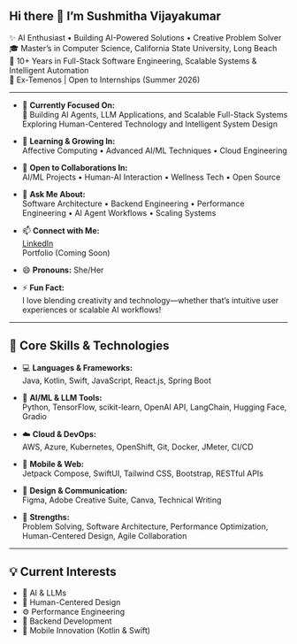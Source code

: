 ## Hi there 👋 I’m Sushmitha Vijayakumar

✨ AI Enthusiast • Building AI-Powered Solutions • Creative Problem Solver  
🎓 Master’s in Computer Science, California State University, Long Beach  
💼 10+ Years in Full-Stack Software Engineering, Scalable Systems & Intelligent Automation  
🔧 Ex-Temenos | Open to Internships (Summer 2026)

---

- 🔭 **Currently Focused On:**  
  🤖 Building AI Agents, LLM Applications, and Scalable Full-Stack Systems  
  Exploring Human-Centered Technology and Intelligent System Design  

- 🌱 **Learning & Growing In:**  
  Affective Computing • Advanced AI/ML Techniques • Cloud Engineering  

- 👯 **Open to Collaborations In:**  
  AI/ML Projects • Human-AI Interaction • Wellness Tech • Open Source  

- 💬 **Ask Me About:**  
  Software Architecture • Backend Engineering • Performance Engineering • AI Agent Workflows • Scaling Systems  

- 📫 **Connect with Me:**  
  [LinkedIn](https://www.linkedin.com/in/sushmitha-vijayakumar/)  
  Portfolio (Coming Soon)

- 😄 **Pronouns:** She/Her  
- ⚡ **Fun Fact:**  
  I love blending creativity and technology—whether that’s intuitive user experiences or scalable AI workflows!

---

## 🔑 Core Skills & Technologies

- 💻 **Languages & Frameworks:**  
  Java, Kotlin, Swift, JavaScript, React.js, Spring Boot  

- 🤖 **AI/ML & LLM Tools:**  
  Python, TensorFlow, scikit-learn, OpenAI API, LangChain, Hugging Face, Gradio  

- ☁️ **Cloud & DevOps:**  
  AWS, Azure, Kubernetes, OpenShift, Git, Docker, JMeter, CI/CD  

- 📱 **Mobile & Web:**  
  Jetpack Compose, SwiftUI, Tailwind CSS, Bootstrap, RESTful APIs  

- 🎨 **Design & Communication:**  
  Figma, Adobe Creative Suite, Canva, Technical Writing  

- 🚀 **Strengths:**  
  Problem Solving, Software Architecture, Performance Optimization, Human-Centered Design, Agile Collaboration  

---

## 💡 Current Interests

- 🤖 AI & LLMs  
- 🎯 Human-Centered Design  
- ⚙️ Performance Engineering  
- 🔧 Backend Development  
- 📱 Mobile Innovation (Kotlin & Swift)
